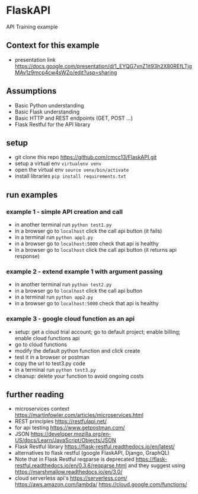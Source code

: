 # FlaskAPI

API Training example

## Context for this example

- presentation link <https://docs.google.com/presentation/d/1_EYQG7vnZ1it93h2X80REfLTjgMAv1z9mcp4cw4sWZo/edit?usp=sharing>

## Assumptions

- Basic Python understanding
- Basic Flask understanding
- Basic HTTP and REST endpoints (GET, POST ...)
- Flask Restful for the API library

## setup

- git clone this repo <https://github.com/cmcc13/FlaskAPI.git>
- setup a virtual env `virtualenv venv`
- open the virtual env `source venv/bin/activate`
- install libraries `pip install requirements.txt`

## run examples

### example 1 - simple API creation and call

- in another terminal run `python test1.py`
- in a browser go to `localhost` click the call api button (it fails)
- in a terminal run `python app1.py`
- in a browser go to `localhost:5000` check that api is healthy
- in a browser go to `localhost` click the call api button (it returns api response)

### example 2 - extend example 1 with argument passing

- in another terminal run `python test2.py`
- in a browser go to `localhost` click the call api button
- in a terminal run `python app2.py`
- in a browser go to `localhost:5000` check that api is healthy

### example 3 - google cloud function as an api

- setup: get a cloud trial account; go to default project; enable billing; enable cloud functions api
- go to cloud functions
- modify the default python function and click create
- test it in a browser or postman
- copy the url to test3.py code
- in a terminal run `python test3.py`
- cleanup: delete your function to avoid ongoing costs

## further reading

- microservices context <https://martinfowler.com/articles/microservices.html>
- REST principles <https://restfulapi.net/>
- for api testing <https://www.getpostman.com/>
- JSON <https://developer.mozilla.org/en-US/docs/Learn/JavaScript/Objects/JSON>
- Flask Restful library <https://flask-restful.readthedocs.io/en/latest/>
- alternatives to flask restful (google FlaskAPI, Django, GraphQL)
- Note that in Flask Restful reqparse is deprecated <https://flask-restful.readthedocs.io/en/0.3.6/reqparse.html> and they suggest using <https://marshmallow.readthedocs.io/en/3.0/>
- cloud serverless api's <https://serverless.com/> <https://aws.amazon.com/lambda/> <https://cloud.google.com/functions/>
